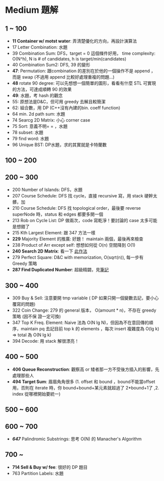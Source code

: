 # Medium 題解

## 1 ~ 100
* **11 Container w/ motst water**: 弄清楚優化的方向，再設計演算法
* 17 Letter Combination: 水題
* 39 Combination Sum: DFS，target = 0 這個條件好用， time complexity: O(N^h), N is # of candidates, h is target/min(candidates)
* 40 Combination Sum2: DFS, 39 的變形
* **47**: Permutation: 跟combination 的差別在於他的一個操作不是 append ，而是 swap (不過用 append 比較好處理重複的問題...)
* **48** rotate 90 degree: 可以先想想一個簡單的圖形，看看有什麼 STL 可實現的方法，可達成順轉 90 的效果
* **49**: 水題，考 hash 的觀念
* 55: 原想法是D&C，但可用 greedy 去解且較簡潔
* 62: 組合數，用 DP (C++沒有內建的bin. coeff function)
* 64 min. 2d path sum: 水題
* 74 Searcg 2D Matrix: 小心 corner case
* 75 Sort: 意義不明= = ，水題
* 78 subset: 水題
* 79 find word: 水題
* 96 Unique BST: DP水題，求的其實就是卡特蘭數

## 100 ~ 200

## 200 ~ 300
* 200 Number of Islands: DFS，水題
* 207 Course Schedule: DFS 找 cycle，直接 recursive 寫，用 stack 硬幹太髒，加
* 210 Course Schedule: DFS 找 topological order，最後要 reverse
  superNode 時，status 和 edges 都要多開一個
* 213 Rob on Cycle List: DP 做兩次，code 寫乾淨！要討論的 case 太多可能是想錯了
* 215 Kth Largest Element: 跟 347 方法一樣
* **229** Majority Element 的推廣: 好題！ maintain 兩個，最後再來檢查
* 238 Product of Arr except self: 想想如何從 O(n) 空間降到 O(1)
* **240 Search 2D Matrix**: 看一下 [此作法](https://leetcode.com/problems/search-a-2d-matrix-ii/discuss/66207/My-C++-soluation-using-Binary-search-Tree-model-beats-100~~~~)
* 279 Perfect Square: D&C with memorization, O(sqrt(n)), 每一步有 Greedy 策略
* **287 Find Duplicated Number**: 超級精闢，見[筆記](https://sunprinces.github.io/learning/2018/03/leetcode-287---find-the-duplicate-number/)

## 300 ~ 400
* 309 Buy & Sell: 注意要開 tmp variable ( DP 如果只開一個變數去記，要小心覆寫的問題)
* 322 Coin Change: 279 的 general 版本， O(amount * n)，不存在 greedy 策略 (因不保
  證一定可換)
* 347 Top K Freq. Element: Naive 法為 O(N lg N)，但因為不在意回傳的順序，maintain pq
  去記目前 top k 的 elements ，每次 insert 複雜度為 O(lg k) => total 為 O(N lg k)
* 394 Decode: 用 stack 解很漂亮！

## 400 ~ 500
* **406 Queue Reconstruction**: 觀察高 or 矮者那一方不受後方插入的影響，先處理那些人
* **494 Target Sum**: 眉眉角角很多 (1. offset 和 bound ，bound不能當offset用，否則在 iterate 時，你 bound+bound+某元素就超過了 2\*bound+1了 ,2. index 從哪裡開始要統一)

## 500 ~ 600

## 600 ~ 700
* ***647*** Palindromic Substrings: 思考 O(N) 的 Manacher's Algorithm

## 700 ~
* **714 Sell & Buy w/ fee**: 很好的 DP 題目
* 763 Partition Labels: 水題
